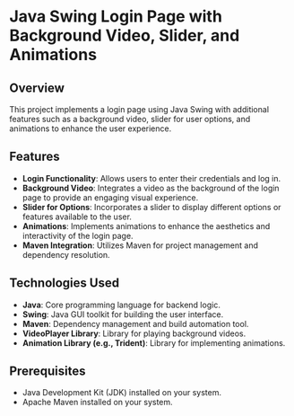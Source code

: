 # Java Swing Login Page with Background Video, Slider, and Animations

## Overview
This project implements a login page using Java Swing with additional features such as a background video, slider for user options, and animations to enhance the user experience.

## Features
- **Login Functionality**: Allows users to enter their credentials and log in.
- **Background Video**: Integrates a video as the background of the login page to provide an engaging visual experience.
- **Slider for Options**: Incorporates a slider to display different options or features available to the user.
- **Animations**: Implements animations to enhance the aesthetics and interactivity of the login page.
- **Maven Integration**: Utilizes Maven for project management and dependency resolution.

## Technologies Used
- **Java**: Core programming language for backend logic.
- **Swing**: Java GUI toolkit for building the user interface.
- **Maven**: Dependency management and build automation tool.
- **VideoPlayer Library**: Library for playing background videos.
- **Animation Library (e.g., Trident)**: Library for implementing animations.

## Prerequisites
- Java Development Kit (JDK) installed on your system.
- Apache Maven installed on your system.

